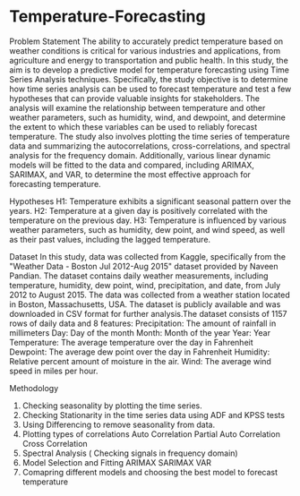 # Temperature-Forecasting

Problem Statement
The ability to accurately predict temperature based on weather conditions is critical for various industries and applications, from agriculture and energy to transportation and public health.
In this study, the aim is to develop a predictive model for temperature forecasting using Time Series Analysis techniques.
Specifically, the study objective is to determine how time series analysis can be used to forecast temperature and test a few hypotheses that can provide valuable insights for stakeholders. The analysis will examine the relationship between temperature and other weather parameters, such as humidity, wind, and dewpoint, and determine the extent to which these variables can be used to reliably forecast temperature.
The study also involves plotting the time series of temperature data and summarizing the autocorrelations, cross-correlations, and spectral analysis for the frequency domain. Additionally, various linear dynamic models will be fitted to the data and compared, including ARIMAX, SARIMAX, and VAR, to determine the most effective approach for forecasting temperature.


Hypotheses
H1: Temperature exhibits a significant seasonal pattern over the years.
H2: Temperature at a given day is positively correlated with the temperature on the previous day.
H3: Temperature is influenced by various weather parameters, such as humidity, dew point, and wind speed, as well as their past values, including the lagged temperature.

Dataset
In this study, data was collected from Kaggle, specifically from the "Weather Data - Boston Jul 2012-Aug 2015" dataset provided by Naveen Pandian. The dataset contains daily weather measurements, including temperature, humidity, dew point, wind, precipitation, and date, from July 2012 to August 2015. The data was collected from a weather station located in Boston, Massachusetts, USA. The dataset is publicly available and was downloaded in CSV format for further analysis.The dataset consists of 1157 rows of daily data and 8 features:
Precipitation: The amount of rainfall in millimeters
Day: Day of the month
Month: Month of the year
Year: Year
Temperature: The average temperature over the day in Fahrenheit
Dewpoint: The average dew point over the day in Fahrenheit
Humidity: Relative percent amount of moisture in the air.
Wind: The average wind speed in miles per hour.

Methodology
1) Checking seasonality by plotting the time series.
2) Checking Stationarity in the time series data using ADF and KPSS tests
3) Using Differencing to remove seasonality from data.
4) Plotting types of correlations
  Auto Correlation
  Partial Auto Correlation
  Cross Correlation
5) Spectral Analysis ( Checking signals in frequency domain)
6) Model Selection and Fitting
  ARIMAX 
  SARIMAX
  VAR
7) Comapring different models and choosing the best model to forecast temperature



